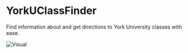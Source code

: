 YorkUClassFinder
===========

Find information about and get directions to York University classes with ease.

![Visual](https://i.imgur.com/czvXuCv.png)
